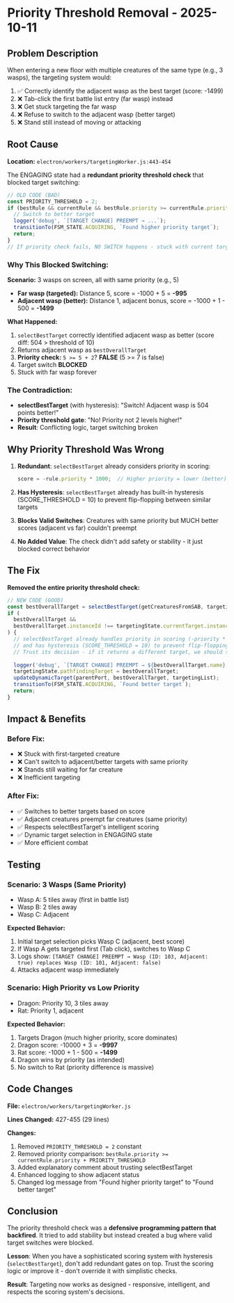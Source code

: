 # Priority Threshold Removal - 2025-10-11

## Problem Description

When entering a new floor with multiple creatures of the same type (e.g., 3 wasps), the targeting system would:

1. ✅ Correctly identify the adjacent wasp as the best target (score: -1499)
2. ❌ Tab-click the first battle list entry (far wasp) instead
3. ❌ Get stuck targeting the far wasp
4. ❌ Refuse to switch to the adjacent wasp (better target)
5. ❌ Stand still instead of moving or attacking

## Root Cause

**Location:** `electron/workers/targetingWorker.js:443-454`

The ENGAGING state had a **redundant priority threshold check** that blocked target switching:

```js
// OLD CODE (BAD)
const PRIORITY_THRESHOLD = 2;
if (bestRule && currentRule && bestRule.priority >= currentRule.priority + PRIORITY_THRESHOLD) {
  // Switch to better target
  logger('debug', `[TARGET CHANGE] PREEMPT → ...`);
  transitionTo(FSM_STATE.ACQUIRING, `Found higher priority target`);
  return;
}
// If priority check fails, NO SWITCH happens - stuck with current target!
```

### Why This Blocked Switching:

**Scenario:** 3 wasps on screen, all with same priority (e.g., 5)
- **Far wasp (targeted):** Distance 5, score = -1000 + 5 = **-995**
- **Adjacent wasp (better):** Distance 1, adjacent bonus, score = -1000 + 1 - 500 = **-1499**

**What Happened:**
1. `selectBestTarget` correctly identified adjacent wasp as better (score diff: 504 > threshold of 10)
2. Returns adjacent wasp as `bestOverallTarget`
3. **Priority check:** `5 >= 5 + 2`? **FALSE** (5 >= 7 is false)
4. Target switch **BLOCKED**
5. Stuck with far wasp forever

### The Contradiction:

- **selectBestTarget** (with hysteresis): "Switch! Adjacent wasp is 504 points better!"
- **Priority threshold gate**: "No! Priority not 2 levels higher!"
- **Result**: Conflicting logic, target switching broken

## Why Priority Threshold Was Wrong

1. **Redundant**: `selectBestTarget` already considers priority in scoring:
   ```js
   score = -rule.priority * 1000;  // Higher priority = lower (better) score
   ```

2. **Has Hysteresis**: `selectBestTarget` already has built-in hysteresis (SCORE_THRESHOLD = 10) to prevent flip-flopping between similar targets

3. **Blocks Valid Switches**: Creatures with same priority but MUCH better scores (adjacent vs far) couldn't preempt

4. **No Added Value**: The check didn't add safety or stability - it just blocked correct behavior

## The Fix

**Removed the entire priority threshold check:**

```js
// NEW CODE (GOOD)
const bestOverallTarget = selectBestTarget(getCreaturesFromSAB, targetingList, targetingState.currentTarget);
if (
  bestOverallTarget &&
  bestOverallTarget.instanceId !== targetingState.currentTarget.instanceId
) {
  // selectBestTarget already handles priority in scoring (-priority * 1000)
  // and has hysteresis (SCORE_THRESHOLD = 10) to prevent flip-flopping
  // Trust its decision - if it returns a different target, we should switch
  
  logger('debug', `[TARGET CHANGE] PREEMPT → ${bestOverallTarget.name} ...`);
  targetingState.pathfindingTarget = bestOverallTarget;
  updateDynamicTarget(parentPort, bestOverallTarget, targetingList);
  transitionTo(FSM_STATE.ACQUIRING, `Found better target`);
  return;
}
```

## Impact & Benefits

### Before Fix:
- ❌ Stuck with first-targeted creature
- ❌ Can't switch to adjacent/better targets with same priority
- ❌ Stands still waiting for far creature
- ❌ Inefficient targeting

### After Fix:
- ✅ Switches to better targets based on score
- ✅ Adjacent creatures preempt far creatures (same priority)
- ✅ Respects selectBestTarget's intelligent scoring
- ✅ Dynamic target selection in ENGAGING state
- ✅ More efficient combat

## Testing

### Scenario: 3 Wasps (Same Priority)
- Wasp A: 5 tiles away (first in battle list)
- Wasp B: 2 tiles away
- Wasp C: Adjacent

**Expected Behavior:**
1. Initial target selection picks Wasp C (adjacent, best score)
2. If Wasp A gets targeted first (Tab click), switches to Wasp C
3. Logs show: `[TARGET CHANGE] PREEMPT → Wasp (ID: 103, Adjacent: true) replaces Wasp (ID: 101, Adjacent: false)`
4. Attacks adjacent wasp immediately

### Scenario: High Priority vs Low Priority
- Dragon: Priority 10, 3 tiles away
- Rat: Priority 1, adjacent

**Expected Behavior:**
1. Targets Dragon (much higher priority, score dominates)
2. Dragon score: -10000 + 3 = **-9997**
3. Rat score: -1000 + 1 - 500 = **-1499**
4. Dragon wins by priority (as intended)
5. No switch to Rat (priority difference is massive)

## Code Changes

**File:** `electron/workers/targetingWorker.js`

**Lines Changed:** 427-455 (29 lines)

**Changes:**
1. Removed `PRIORITY_THRESHOLD = 2` constant
2. Removed priority comparison: `bestRule.priority >= currentRule.priority + PRIORITY_THRESHOLD`
3. Added explanatory comment about trusting selectBestTarget
4. Enhanced logging to show adjacent status
5. Changed log message from "Found higher priority target" to "Found better target"

## Conclusion

The priority threshold check was a **defensive programming pattern that backfired**. It tried to add stability but instead created a bug where valid target switches were blocked.

**Lesson**: When you have a sophisticated scoring system with hysteresis (`selectBestTarget`), don't add redundant gates on top. Trust the scoring logic or improve it - don't override it with simplistic checks.

**Result**: Targeting now works as designed - responsive, intelligent, and respects the scoring system's decisions.
